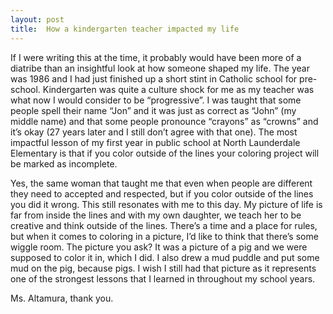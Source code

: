 ```yaml
---
layout: post
title:  How a kindergarten teacher impacted my life
---
```


If I were writing this at the time, it probably would have been more of a diatribe than an insightful look at how someone shaped my life. The year was 1986 and I had just finished up a short stint in Catholic school for pre-school. Kindergarten was quite a culture shock for me as my teacher was what now I would consider to be “progressive”. I was taught that some people spell their name “Jon” and it was just as correct as “John” (my middle name) and that some people pronounce “crayons” as “crowns” and it’s okay (27 years later and I still don’t agree with that one). The most impactful lesson of my first year in public school at North Launderdale Elementary is that if you color outside of the lines your coloring project will be marked as incomplete.

Yes, the same woman that taught me that even when people are different they need to accepted and respected, but if you color outside of the lines you did it wrong. This still resonates with me to this day. My picture of life is far from inside the lines and with my own daughter, we teach her to be creative and think outside of the lines. There’s a time and a place for rules, but when it comes to coloring in a picture, I’d like to think that there’s some wiggle room. The picture you ask? It was a picture of a pig and we were supposed to color it in, which I did. I also drew a mud puddle and put some mud on the pig, because pigs. I wish I still had that picture as it represents one of the strongest lessons that I learned in throughout my school years.

Ms. Altamura, thank you.
